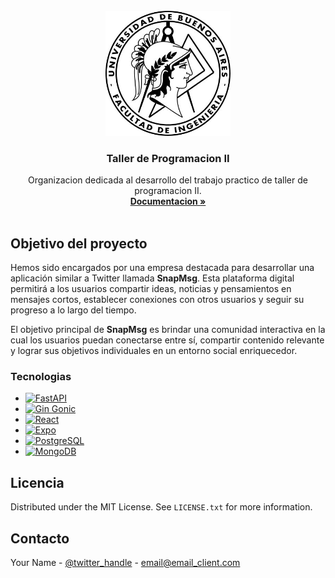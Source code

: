 
<br />
<div align="center">
  <div  width: 200px; height: 200px; display: flex; align-items: center; justify-content: center;">
    <a href="https://github.com/othneildrew/Best-README-Template">
      <img src="/logoFiuba.jpg" alt="Logo" width="200" height="200">
    </a>
  </div>
</div>
</div>

 <h3 align="center">Taller de Programacion II </h3>

  <p align="center"> Organizacion dedicada al desarrollo del trabajo practico de taller de programacion II.
   <br />
    <a href="https://github.com/othneildrew/Best-README-Template"><strong>Documentacion »</strong></a>
    <br />
    <br />
   </p>
</div>

## Objetivo del proyecto

<p>Hemos sido encargados por una empresa destacada para desarrollar una aplicación similar a Twitter llamada <strong>SnapMsg</strong>. Esta plataforma digital permitirá a los usuarios compartir ideas, noticias y pensamientos en mensajes cortos, establecer conexiones con otros usuarios y seguir su progreso a lo largo del tiempo.</p>

<p>El objetivo principal de <strong>SnapMsg</strong> es brindar una comunidad interactiva en la cual los usuarios puedan conectarse entre sí, compartir contenido relevante y lograr sus objetivos individuales en un entorno social enriquecedor.</p>


### Tecnologias


* [![FastAPI](https://img.shields.io/badge/FastAPI-005571?style=for-the-badge&logo=fastapi)](https://fastapi.tiangolo.com/)
* [![Gin Gonic](https://img.shields.io/badge/Gin%20Gonic-00B1A0?style=for-the-badge&logo=gin-gonic)](https://github.com/gin-gonic/gin)
* [![React](https://img.shields.io/badge/React-20232A?style=for-the-badge&logo=react&logoColor=61DAFB)](https://reactjs.org/)
* [![Expo](https://img.shields.io/badge/Expo-000020?style=for-the-badge&logo=expo)](https://expo.dev/)
* [![PostgreSQL](https://img.shields.io/badge/PostgreSQL-4169E1?style=for-the-badge&logo=postgresql)](https://www.postgresql.org/)
* [![MongoDB](https://img.shields.io/badge/MongoDB-4EA94B?style=for-the-badge&logo=mongodb)](https://www.mongodb.com/)

<!-- LICENSE -->
## Licencia

Distributed under the MIT License. See `LICENSE.txt` for more information.


<!-- CONTACT -->
## Contacto

Your Name - [@twitter_handle](https://twitter.com/twitter_handle) - email@email_client.com

